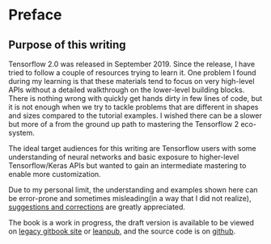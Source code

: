 # Preface

## Purpose of this writing

Tensorflow 2.0 was released in September 2019. Since the release, I have tried to follow a couple of resources trying to learn it. One problem I found during my learning is that these materials tend to focus on very high-level APIs without a detailed walkthrough on the lower-level building blocks. There is nothing wrong with quickly get hands dirty in few lines of code, but it is not enough when we try to tackle problems that are different in shapes and sizes compared to the tutorial examples. I wished there can be a slower but more of a from the ground up path to mastering the Tensorflow 2 eco-system.

The ideal target audiences for this writing are Tensorflow users with some understanding of neural networks and basic exposure to higher-level Tensorflow/Keras APIs but wanted to gain an intermediate mastering to enable more customization.

Due to my personal limit, the understanding and examples shown here can be error-prone and sometimes misleading(in a way that I did not realize), [suggestions and corrections](mailto:ryanzjlib@gmail.com) are greatly appreciated.  

The book is a work in progress, the draft version is available to be viewed on [legacy gitbook site](https://ryancheunggit.gitbooks.io/tfbook/content/) or [leanpub](https://leanpub.com/tf2), and the source code is on [github](https://github.com/ryancheunggit/Tensorflow-2-Tutorial/).  
